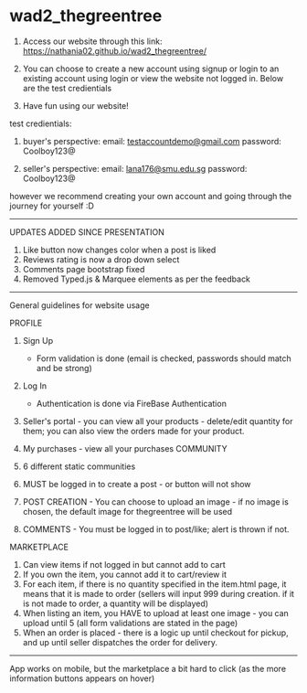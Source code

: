 # wad2_thegreentree

1. Access our website through this link: https://nathania02.github.io/wad2_thegreentree/

2. You can choose to create a new account using signup or login to an existing account using login or view the website not logged in. Below are the test credientials

3. Have fun using our website!

test credientials:

1. buyer's perspective:
   email: testaccountdemo@gmail.com
   password: Coolboy123@

2. seller's perspective:
   email: lana176@smu.edu.sg
   password: Coolboy123@

however we recommend creating your own account and going through the journey for yourself :D

---

UPDATES ADDED SINCE PRESENTATION

1. Like button now changes color when a post is liked
2. Reviews rating is now a drop down select
3. Comments page bootstrap fixed
4. Removed Typed.js & Marquee elements as per the feedback

---

General guidelines for website usage

PROFILE

1. Sign Up

   - Form validation is done (email is checked, passwords should match and be strong)

2. Log In
   - Authentication is done via FireBase Authentication
3. Seller's portal - you can view all your products - delete/edit quantity for them; you can also view the orders made for your product.
4. My purchases - view all your purchases
   COMMUNITY

5. 6 different static communities
6. MUST be logged in to create a post - or button will not show
7. POST CREATION - You can choose to upload an image - if no image is chosen, the default image for thegreentree will be used
8. COMMENTS - You must be logged in to post/like; alert is thrown if not.

MARKETPLACE

1. Can view items if not logged in but cannot add to cart
2. If you own the item, you cannot add it to cart/review it
3. For each item, if there is no quantity specified in the item.html page, it means that it is made to order (sellers will input 999 during creation. if it is not made to order, a quantity will be displayed)
4. When listing an item, you HAVE to upload at least one image - you can upload until 5 (all form validations are stated in the page)
5. When an order is placed - there is a logic up until checkout for pickup, and up until seller dispatches the order for delivery.

---

App works on mobile, but the marketplace a bit hard to click (as the more information buttons appears on hover)
